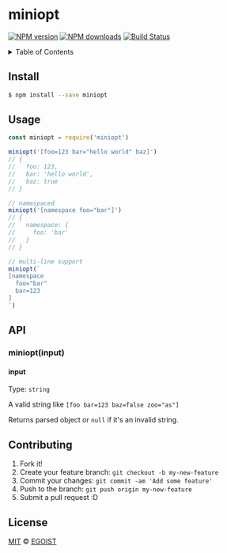# miniopt

[![NPM version](https://img.shields.io/npm/v/miniopt.svg?style=flat-square)](https://npmjs.com/package/miniopt) [![NPM downloads](https://img.shields.io/npm/dm/miniopt.svg?style=flat-square)](https://npmjs.com/package/miniopt) [![Build Status](https://img.shields.io/circleci/project/egoist/miniopt/master.svg?style=flat-square)](https://circleci.com/gh/egoist/miniopt)

<details><summary>Table of Contents</summary>

<!-- toc -->

- [Install](#install)
- [Usage](#usage)
- [API](#api)
  * [miniopt(input)](#minioptinput)
    + [input](#input)
- [Contributing](#contributing)
- [License](#license)

<!-- tocstop -->

</details>

## Install

```bash
$ npm install --save miniopt
```

## Usage

```js
const miniopt = require('miniopt')

miniopt('[foo=123 bar="hello world" baz]')
// {
//   foo: 123,
//   bar: 'hello world',
//   baz: true
// }

// namespaced
miniopt('[namespace foo="bar"]')
// {
//   namespace: {
//     foo: 'bar'
//   }
// }

// multi-line support
miniopt(`
[namespace
  foo="bar"
  bar=123
]
`)
```

## API

### miniopt(input)

#### input

Type: `string`

A valid string like `[foo bar=123 baz=false zoo="as"]`

Returns parsed object or `null` if it's an invalid string.

## Contributing

1. Fork it!
2. Create your feature branch: `git checkout -b my-new-feature`
3. Commit your changes: `git commit -am 'Add some feature'`
4. Push to the branch: `git push origin my-new-feature`
5. Submit a pull request :D

## License

[MIT](https://egoist.mit-license.org/) © [EGOIST](https://github.com/egoist)
